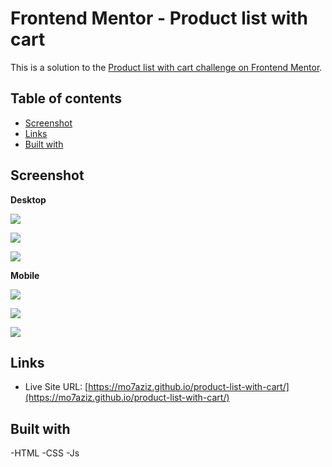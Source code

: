 # Frontend Mentor - Product list with cart

This is a solution to the [Product list with cart challenge on Frontend Mentor](https://www.frontendmentor.io/challenges/product-list-with-cart-5MmqLVAp_d/hub).

## Table of contents
- [Screenshot](#screenshot)
- [Links](#links)
- [Built with](#built-with)

## Screenshot

**Desktop**

![](./design/desktop-design-empty.jpg)

![](./design/desktop-design-selected.jpg)

![](./design/desktop-design-order-confirmation.jpg)

**Mobile**

![](./design/mobile-design-empty.jpg)

![](./design/mobile-design-selected.jpg)

![](./design/mobile-design-order-confirmation.jpg)

## Links

- Live Site URL: [https://mo7aziz.github.io/product-list-with-cart/](https://mo7aziz.github.io/product-list-with-cart/)

## Built with

-HTML
-CSS
-Js
